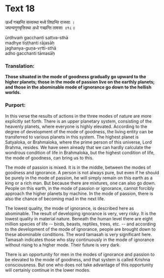 # Text 18

ऊर्ध्वं गच्छन्ति सत्त्वस्था मध्ये तिष्ठन्ति राजसाः ।  
जघन्यगुणवृत्तिस्था अधो गच्छन्ति तामसाः ॥१८॥

ūrdhvaḿ gacchanti sattva-sthā  
madhye tiṣṭhanti rājasāḥ  
jaghanya-guṇa-vṛtti-sthā  
adho gacchanti tāmasāḥ



### Translation:

**Those situated in the mode of goodness gradually go upward to the higher planets; those in the mode of passion live on the earthly planets; and those in the abominable mode of ignorance go down to the hellish worlds.**

### Purport:

In this verse the results of actions in the three modes of nature are more explicitly set forth. There is an upper planetary system, consisting of the heavenly planets, where everyone is highly elevated. According to the degree of development of the mode of goodness, the living entity can be transferred to various planets in this system. The highest planet is Satyaloka, or Brahmaloka, where the prime person of this universe, Lord Brahma, resides. We have seen already that we can hardly calculate the wondrous condition of life in Brahmaloka, but the highest condition of life, the mode of goodness, can bring us to this.

The mode of passion is mixed. It is in the middle, between the modes of goodness and ignorance. A person is not always pure, but even if he should be purely in the mode of passion, he will simply remain on this earth as a king or a rich man. But because there are mixtures, one can also go down. People on this earth, in the mode of passion or ignorance, cannot forcibly approach the higher planets by machine. In the mode of passion, there is also the chance of becoming mad in the next life.

The lowest quality, the mode of ignorance, is described here as abominable. The result of developing ignorance is very, very risky. It is the lowest quality in material nature. Beneath the human level there are eight million species of life -- birds, beasts, reptiles, trees, etc. -- and according to the development of the mode of ignorance, people are brought down to these abominable conditions. The word tamasah is very significant here. Tamasah indicates those who stay continuously in the mode of ignorance without rising to a higher mode. Their future is very dark.

There is an opportunity for men in the modes of ignorance and passion to be elevated to the mode of goodness, and that system is called Krishna consciousness. But one who does not take advantage of this opportunity will certainly continue in the lower modes.